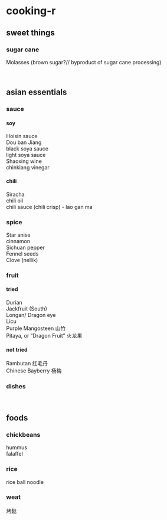 # cooking-r

## sweet things
### sugar cane
Molasses (brown sugar?// byproduct of sugar cane processing)         

<br>

## asian essentials 
### sauce
#### soy
Hoisin sauce     
Dou ban Jiang     
black soya sauce     
light soya sauce     
Shaoxing wine     
chinkiang vinegar     
#### chili
Siracha     
chili oil     
chili sauce (chili crisp) - lao gan ma    
### spice
Star anise     
cinnamon     
Sichuan pepper     
Fennel seeds      
Clove (nellik)       

### fruit 
#### tried
Durian      
Jackfruit (South)    
Longan/ Dragon eye    
Licu       
Purple Mangosteen 山竹     
Pitaya, or “Dragon Fruit” 火龙果           
#### not tried
Rambutan 红毛丹    
Chinese Bayberry 杨梅     


### dishes

<br>

## foods
### chickbeans
hummus   
falaffel     
### rice
rice ball noodle      
### weat
烤麸    
